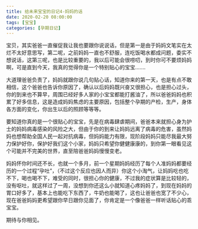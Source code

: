 ```yaml
---
title: 给未来宝宝的日记4-妈妈的话
date: 2020-02-20 08:00:00
tags: [宝宝]
categories: [孕期日记]
---
```


宝贝，其实爸爸一直催促我让我也要跟你说说话，但是第一是由于妈妈文笔实在太烂不太好意思写，第二呢，之前妈妈一直也不舒服，连吃饭喝水都成问题，委实不想说话，这第三呢，也是比较重要的，我以后可能会很唠叨，到时你可不要烦妈妈啊，可是直到今天，我真的觉得你是一个特别贴心的宝宝.......

<!--more-->

大道理爸爸负责了，妈妈就跟你说几句贴心话，知道你来的第一天，也是有点不敢相信，这个爸爸也告诉你原因了，确认以后妈妈既兴奋又很担心，也是担心过头，你的到来也不算早，周围已经好多人家的小宝宝都能打酱油了，所以爸爸妈妈也积累了好多信息，这是造成妈妈焦虑的主要原因，包括整个孕期的产检，生产，身体各方面的变化，你出生以后的照顾等等等。

要知道你真的是一个很贴心的宝宝，先是在病毒肆虐期间，爸爸本来就担心身为护士的妈妈病毒感染的风险之大，但由于你的到来让妈妈远离了病毒的危害，虽然妈妈也想帮助全国人民一起对抗病毒，但妈妈能力有限，现阶段妈妈只能尽我最大努力保护好你，保护好我们这个小家，妈妈只希望你健健康康的，到你第一眼看见这个可能并不完美的世界，直至陪爸爸妈妈慢慢变老。

妈妈怀你时间还不长，也就一个多月，前一个星期妈妈经历了每个人准妈妈都要经历的一个过程“孕吐”，（不过这个反应也因人而异）你这个小淘气，让妈妈吃也吃不下，喝也喝不下，难受的同时，很担心你的健康，不过我的症状算是比较轻的，没有呕吐，就这样过了一周，没想到你还这么小就知道心疼妈妈了，到现在妈妈的胃口好多了，基本上也能吃下东西了，牛奶也能喝了，这也让爸爸也宽了不少心，现在爸爸妈妈更希望跟你早日跟你见面了，你肯定是一个像爸爸一样听话贴心的乖宝宝。

期待与你相见。

